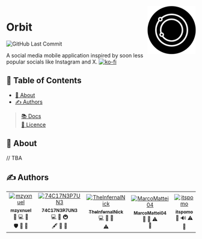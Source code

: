 <img align="right" height=128px src="app/src/assets/logos/icon-round.png">

# Orbit

<div>

![GitHub Last Commit](https://img.shields.io/github/last-commit/orbit-org/Orbit)

</div>

A social media mobile application inspired by soon less popular socials like Instagram and X.
[![ko-fi](https://ko-fi.com/img/githubbutton_sm.svg)](https://ko-fi.com/E1E6SYFXS)

## 📝 Table of Contents

- [🧐️ About](#-about)
- [✍ Authors](#-authors)

> [📚️ Docs](/DOCS.md)\
> [📜️️️️️️️️️ Licence](/LICENSE)

## 🧐 About

// TBA

## ✍ Authors

<table>
<tr>
    <td align="center"><a href="https://github.com/mzyxnuel" >
        <img src="https://avatars.githubusercontent.com/u/137792640" width="100px;" alt="mzyxnuel"/><br />
        <sub><b>mzyxnuel</b></sub></a><br />
        <a title="Project Management">📆</a>
        <a title="Code">💻</a>
        <a title="Design">🎨</a> <br />
        <a title="Security">🛡</a>
        <a title="Ideas, Planning, & Feedback">🤔</a>
        <a title="Reviewed Pull Requests">👀</a>
    </td>
    <td align="center"><a href="https://github.com/74C17N3P7UN3">
        <img src="https://avatars.githubusercontent.com/u/89161150" width="100px;" alt="74C17N3P7UN3"/><br />
        <sub><b>74C17N3P7UN3</b></sub></a><br />
        <a title="Code">💻</a>
        <a title="Design">🎨</a>
        <a title="Infrastructure (Hosting, Build-Tools, etc.)">🚇</a> <br />
        <a title="Content">🖋</a>
        <a title="Ideas, Planning, & Feedback">🤔</a>
        <a title="Reviewed Pull Requests">👀</a>
    </td>
    <td align="center"><a href="https://github.com/TheInfernalNick">
        <img src="https://avatars.githubusercontent.com/u/82029415" width="100px;" alt="TheInfernalNick"/><br />
        <sub><b>TheInfernalNick</b></sub></a><br />
        <a title="Code">💻</a>
        <a title="Ideas, Planning, & Feedback">🤔</a>
        <a title="Documentation">📖</a> <br />
        <a title="Testing">⚠️</a>
    </td>
    <td align="center"><a href="https://github.com/MarcoMattei04">
        <img src="https://avatars.githubusercontent.com/u/151754542"
        width="100px;" alt="MarcoMattei04"/><br />
        <sub><b>MarcoMattei04</b></sub></a><br />
        <a title="Documentation">📖</a>
        <a title="Design">🎨</a>
        <a title="Testing">⚠️</a> <br />
        <a title="User Testing">📓</a>
    </td>
    <td align="center"><a href="https://github.com/itspomo">
        <img src="https://avatars.githubusercontent.com/u/102945599" width="100px;" alt="itspomo"/><br />
        <sub><b>itspomo</b></sub></a><br />
        <a title="Promotion">📣</a>
        <a title="Audio">🔊</a>
        <a title="Testing">⚠️</a> <br />
        <a title="User Testing">📓</a>
    </td>
</tr>
</table>
